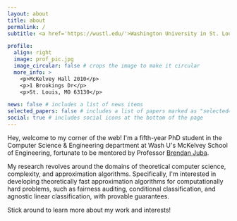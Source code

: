 ```yaml
---
layout: about
title: about
permalink: /
subtitle: <a href='https://wustl.edu/'>Washington University in St. Louis</a>.

profile:
  align: right
  image: prof_pic.jpg
  image_circular: false # crops the image to make it circular
  more_info: >
    <p>McKelvey Hall 2010</p>
    <p>1 Brookings Dr</p>
    <p>St. Louis, MO 63130</p>

news: false # includes a list of news items
selected_papers: false # includes a list of papers marked as "selected={true}"
social: true # includes social icons at the bottom of the page
---
```


Hey, welcome to my corner of the web! I'm a fifth-year PhD student in the Computer Science & Engineering department at Wash U's McKelvey School of Engineering, fortunate to be mentored by Professor <a href='https://www.cse.wustl.edu/~bjuba/'>Brendan Juba</a>.

My research revolves around the domains of theoretical computer science, complexity, and approximation algorithms. Specifically, I'm interested in developing theoretically fast approximation algorithms for computationally hard problems, such as fairness auditing, conditional classification, and agnostic linear classification, with provable guarantees. 

Stick around to learn more about my work and interests!